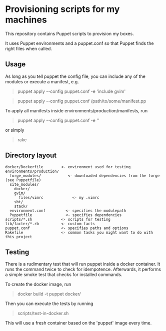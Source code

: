 Provisioning scripts for my machines
====================================

This repository contains Puppet scripts to provision my boxes.

It uses Puppet environments and a puppet.conf so that Puppet finds
the right files when called.

Usage
-----

As long as you tell puppet the config file, you can include any of the
modules or execute a manifest, e.g.

> puppet apply --config puppet.conf -e 'include gvim'

> puppet apply --config puppet.conf /path/to/some/manifest.pp

To apply all manifests inside environments/production/manifests, run

> puppet apply --config puppet.conf -e ''

or simply

> rake


Directory layout
----------------

    docker/Dockerfile        <- environment used for testing
    environments/production/
      forge_modules/            <- downloaded dependencies from the forge (see Puppetfile)
      site_modules/
        docker/
        gvim/
          files/vimrc             <- my .vimrc
        sbt/
        stack/
      environment.conf         <- specifies the modulepath
      Puppetfile               <- specifies dependencies
    scripts/*.sh             <- scripts for testing
    lib/facter/*.rb          <- custom facts
    puppet.conf              <- specifies paths and options
    Rakefile                 <- common tasks you might want to do with this project


Testing
-------

There is a rudimentary test that will run puppet inside a docker container.
It runs the command twice to check for idempotence. Afterwards, it performs
a simple smoke test that checks for installed commands.

To create the docker image, run

> docker build -t puppet docker/

Then you can execute the tests by running

> scripts/test-in-docker.sh

This will use a fresh container based on the 'puppet' image every time.

